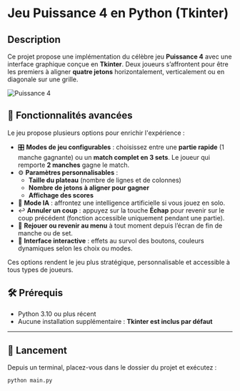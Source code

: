 # Jeu Puissance 4 en Python (Tkinter)

## Description
Ce projet propose une implémentation du célèbre jeu **Puissance 4** avec une interface graphique conçue en **Tkinter**. Deux joueurs s’affrontent pour être les premiers à aligner **quatre jetons** horizontalement, verticalement ou en diagonale sur une grille.

![Puissance 4](https://upload.wikimedia.org/wikipedia/commons/thumb/d/dc/Puissance4_01.svg/langfr-500px-Puissance4_01.svg.png)










## 🧩 Fonctionnalités avancées

Le jeu propose plusieurs options pour enrichir l'expérience :

- 🎛️ **Modes de jeu configurables** : choisissez entre une **partie rapide** (1 manche gagnante) ou un **match complet en 3 sets**. Le joueur qui remporte **2 manches** gagne le match.
- ⚙️ **Paramètres personnalisables** :
  - **Taille du plateau** (nombre de lignes et de colonnes)
  - **Nombre de jetons à aligner pour gagner**
  - **Affichage des scores**
- 🤖 **Mode IA** : affrontez une intelligence artificielle si vous jouez en solo.
- ↩️ **Annuler un coup** : appuyez sur la touche **Échap** pour revenir sur le coup précédent (fonction accessible uniquement pendant une partie).
- 🔁 **Rejouer ou revenir au menu** à tout moment depuis l’écran de fin de manche ou de set.
- 🎨 **Interface interactive** : effets au survol des boutons, couleurs dynamiques selon les choix ou modes.

Ces options rendent le jeu plus stratégique, personnalisable et accessible à tous types de joueurs.


## 🛠️ Prérequis

- Python 3.10 ou plus récent
- Aucune installation supplémentaire : **Tkinter est inclus par défaut**

---

## 🚀 Lancement

Depuis un terminal, placez-vous dans le dossier du projet et exécutez :

```bash
python main.py
